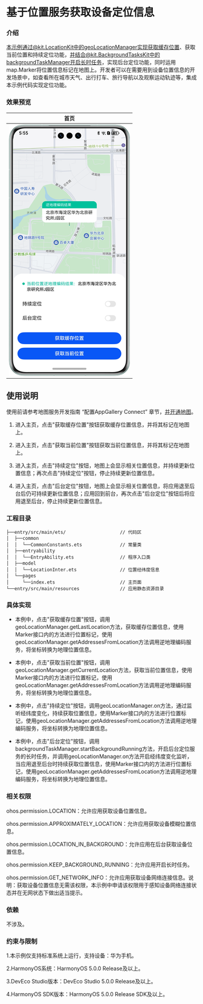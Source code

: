 # 基于位置服务获取设备定位信息

### 介绍

本示例通过@kit.LocationKit中的geoLocationManager实现获取缓存位置、获取当前位置和持续定位功能，并结合@kit.BackgroundTasksKit中的backgroundTaskManager开启长时任务，实现后台定位功能，同时运用map.Marker将位置信息标记在地图上。开发者可以在需要用到设备位置信息的开发场景中，如查看所在城市天气、出行打车、旅行导航以及观察运动轨迹等，集成本示例代码实现定位功能。

### 效果预览
| 首页                                            |
|-----------------------------------------------|
| ![](screenshots/devices/location_service.png) |

## 使用说明

使用前请参考地图服务开发指南 “配置AppGallery Connect” 章节，[并开通地图](https://developer.huawei.com/consumer/cn/doc/harmonyos-guides-V5/map-config-agc-V5)。

1. 进入主页，点击"获取缓存位置"按钮获取缓存位置信息，并将其标记在地图上。

2. 进入主页，点击"获取当前位置"按钮获取当前位置信息，并将其标记在地图上。

3. 进入主页，点击"持续定位"按钮，地图上会显示相关位置信息，并持续更新位置信息；再次点击"持续定位"按钮，停止持续更新位置信息。

4. 进入主页，点击"后台定位"按钮，地图上会显示相关位置信息，将应用退至后台后仍可持续更新位置信息；应用回到前台，再次点击"后台定位"按钮后将应用退至后台，停止持续更新位置信息。

### 工程目录

```
├──entry/src/main/ets/                    // 代码区
│  ├──common
│  │  └──CommonConstants.ets              // 常量类
│  ├──entryability
│  │  └──EntryAbility.ets                 // 程序入口类
│  ├──model
│  │  └──LocationInter.ets                // 位置经纬度信息
│  └──pages
│     └──index.ets                        // 主页面
└──entry/src/main/resources               // 应用静态资源目录
```

### 具体实现

+ 本例中，点击"获取缓存位置"按钮，调用geoLocationManager.getLastLocation方法，获取缓存位置信息，使用Marker接口内的方法进行位置标记，使用geoLocationManager.getAddressesFromLocation方法调用逆地理编码服务，将坐标转换为地理位置信息。

+ 本例中，点击"获取当前位置"按钮，调用geoLocationManager.getCurrentLocation方法，获取当前位置信息，使用Marker接口内的方法进行位置标记，使用geoLocationManager.getAddressesFromLocation方法调用逆地理编码服务，将坐标转换为地理位置信息。

+ 本例中，点击"持续定位"按钮，调用geoLocationManager.on方法，通过监听经纬度变化，持续获取位置信息，使用Marker接口内的方法进行位置标记，使用geoLocationManager.getAddressesFromLocation方法调用逆地理编码服务，将坐标转换为地理位置信息。

+ 本例中，点击"后台定位"按钮，调用backgroundTaskManager.startBackgroundRunning方法，开启后台定位服务的长时任务，并调用geoLocationManager.on方法开启经纬度变化监听，当应用退至后台时持续获取位置信息，使用Marker接口内的方法进行位置标记，使用geoLocationManager.getAddressesFromLocation方法调用逆地理编码服务，将坐标转换为地理位置信息。
     
### 相关权限

ohos.permission.LOCATION：允许应用获取设备位置信息。

ohos.permission.APPROXIMATELY_LOCATION：允许应用获取设备模糊位置信息。

ohos.permission.LOCATION_IN_BACKGROUND：允许应用在后台获取设备位置信息。

ohos.permission.KEEP_BACKGROUND_RUNNING：允许应用开启长时任务。

ohos.permission.GET_NETWORK_INFO：允许应用获取设备网络连接信息。说明：获取设备位置信息无需该权限，本示例中申请该权限用于感知设备网络连接状态并在无网状态下做出适当提示。

### 依赖

不涉及。

### 约束与限制

1.本示例仅支持标准系统上运行，支持设备：华为手机。

2.HarmonyOS系统：HarmonyOS 5.0.0 Release及以上。

3.DevEco Studio版本：DevEco Studio 5.0.0 Release及以上。

4.HarmonyOS SDK版本：HarmonyOS 5.0.0 Release SDK及以上。